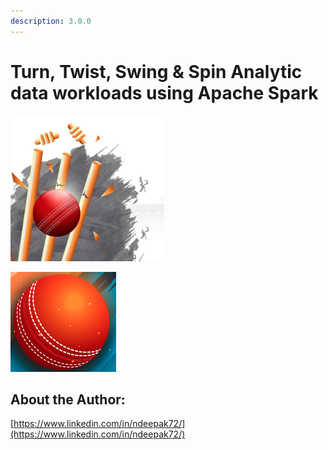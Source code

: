 ```yaml
---
description: 3.0.0
---
```


# Turn, Twist, Swing & Spin Analytic data workloads using Apache Spark



![](.gitbook/assets/cricket.png)

![](.gitbook/assets/ball.png)

## 

## About the Author:

[https://www.linkedin.com/in/ndeepak72/](https://www.linkedin.com/in/ndeepak72/)





